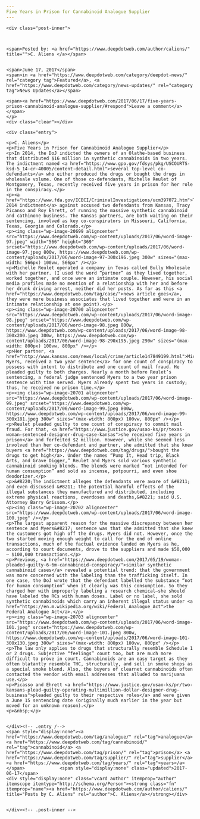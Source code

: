 ```yaml
---
Five Years in Prison for Cannabinoid Analogue Supplier
---
```

<article class="post-listing post-20690 post type-post status-publish format-standard has-post-thumbnail hentry  tag-analogue tag-cannabinoid tag-prison tag-supplier tag-years">
    
    <div class="post-inner">
    
    
        
    <span>Posted by: <a href="https://www.deepdotweb.com/author/caliens/" title="">C. Aliens </a></span>
    
    
    <span>June 17, 2017</span>
    <span>in <a href="https://www.deepdotweb.com/category/deepdot-news/" rel="category tag">Featured</a>, <a href="https://www.deepdotweb.com/category/news-updates/" rel="category tag">News Updates</a></span>
    
    <span><a href="https://www.deepdotweb.com/2017/06/17/five-years-prison-cannabinoid-analogue-supplier/#respond">Leave a comment</a></span>
    </p>
    <div class="clear"></div>
    
    <div class="entry">
    
    <p>C. Aliens</p>
    <p>Five Years in Prison for Cannabinoid Analogue Supplier</p>
    <p>In 2014, the DoJ indicted the owners of an Olathe-based business that distributed $16 million in synthetic cannabinoids in two years. The indictment named <a href="https://www.gpo.gov/fdsys/pkg/USCOURTS-ksd-5_14-cr-40005/content-detail.html">several top-level co-defendants</a> who either produced the drugs or bought the drugs in wholesale volume. One of those co-defendants, Michelle Reulet of Montgomery, Texas, recently received five years in prison for her role in the conspiracy.</p>
    <p><a href="https://www.fda.gov/ICECI/CriminalInvestigations/ucm397072.htm">The 2014 indictment</a> against accused two defendants from Kansas, Tracy Picanso and Roy Ehrett, of running the massive synthetic cannabinoid and cathinone business. The Kansas partners, are both waiting on their sentencing, involved as key co-conspirators in Missouri, California, Texas, Georgia and Colorado.</p>
    <p><img class="wp-image-20699 aligncenter" src="https://www.deepdotweb.com/wp-content/uploads/2017/06/word-image-97.jpeg" width="566" height="369" srcset="https://www.deepdotweb.com/wp-content/uploads/2017/06/word-image-97.jpeg 800w, https://www.deepdotweb.com/wp-content/uploads/2017/06/word-image-97-300x196.jpeg 300w" sizes="(max-width: 566px) 100vw, 566px" /></p>
    <p>Michelle Reulet operated a company in Texas called Bully Wholesale with her partner. (I used the word “partner” as they lived together, worked together, and once were an intimate couple. However, his social media profiles made no mention of a relationship with her and before her drunk driving arrest, neither did her posts. As far as this <a href="https://www.deepdotweb.com/tag/case/">news article goes</a>, they were mere business associates that lived together and were in an intimate relationship at one point).</p>
    <p><img class="wp-image-20700 aligncenter" src="https://www.deepdotweb.com/wp-content/uploads/2017/06/word-image-98.jpeg" srcset="https://www.deepdotweb.com/wp-content/uploads/2017/06/word-image-98.jpeg 800w, https://www.deepdotweb.com/wp-content/uploads/2017/06/word-image-98-300x200.jpeg 300w, https://www.deepdotweb.com/wp-content/uploads/2017/06/word-image-98-290x195.jpeg 290w" sizes="(max-width: 800px) 100vw, 800px" /></p>
    <p>Her partner, <a href="http://www.kansas.com/news/local/crime/article147849199.html">Michael Myers, received a two year sentence</a> for one count of conspiracy to possess with intent to distribute and one count of mail fraud. He pleaded guilty to both charges. Nearly a month before Reulet’s sentencing, a federal judge sentenced Myers to a two year prison sentence with time served. Myers already spent two years in custody; thus, he received no prison time.</p>
    <p><img class="wp-image-20701 aligncenter" src="https://www.deepdotweb.com/wp-content/uploads/2017/06/word-image-99.jpeg" srcset="https://www.deepdotweb.com/wp-content/uploads/2017/06/word-image-99.jpeg 800w, https://www.deepdotweb.com/wp-content/uploads/2017/06/word-image-99-300x181.jpeg 300w" sizes="(max-width: 800px) 100vw, 800px" /></p>
    <p>Reulet pleaded guilty to one count of conspiracy to commit mail fraud. For that, <a href="https://www.justice.gov/usao-ks/pr/texas-woman-sentenced-designer-drug-case-kansas">she received five years in prison</a> and forfeited​ $2 million. However, while she seemed less involved than her co-defendant and partner, she admitted that she knew buyers <a href="https://www.deepdotweb.com/tag/drugs/">bought the drugs to get high</a>. Under the names “Pump It, Head trip, Black Arts, and Grave Digger,” Reulet and Myers sold various synthetic cannabinoid smoking blends. The blends were marked “not intended for human consumption” and sold as incense, potpourri, and even shoe deodorizer.</p>
    <p>&#8220;The indictment alleges the defendants were aware of &#8211; and even discussed &#8211; the potential harmful effects of the illegal substances they manufactured and distributed, including extreme physical reactions, overdoses and deaths,&#8221; said U.S. Attorney Barry Grissom.</p>
    <p><img class="wp-image-20702 aligncenter" src="https://www.deepdotweb.com/wp-content/uploads/2017/06/word-image-100.jpeg" /></p>
    <p>The largest apparent reason for the massive discrepancy between her sentence and Myers&#8217; sentence was that she admitted that she knew the customers got high off the drugs. Myers did not. However, once the two started moving enough weight to call for the end of online transactions, much of the factual evidence landed on Myers as he, according to court documents, drove to the suppliers and made $50,000 – $100,000 transactions.</p>
    <p>Previous, <a href="https://www.deepdotweb.com/2017/05/19/woman-pleaded-guilty-6-6m-cannabinoid-conspiracy/">similar synthetic cannabinoid cases</a> revealed a potential trend: that the government was more concerned with the labeling than the trafficking itself. In one case, the DoJ wrote that the defendant labelled the substance “not for human consumption” when it clearly was this consumption. So they charged her with improperly labeling a research chemical—she should have labeled the RCs with human doses. Label or no label, she sold synthetic cannabinoids which carry an inherent illegal status under <a href="https://en.m.wikipedia.org/wiki/Federal_Analogue_Act">the Federal Analogue Act</a>.</p>
    <p><img class="wp-image-20703 aligncenter" src="https://www.deepdotweb.com/wp-content/uploads/2017/06/word-image-101.jpeg" srcset="https://www.deepdotweb.com/wp-content/uploads/2017/06/word-image-101.jpeg 800w, https://www.deepdotweb.com/wp-content/uploads/2017/06/word-image-101-300x130.jpeg 300w" sizes="(max-width: 800px) 100vw, 800px" /></p>
    <p>The law only applies to drugs that structurally resemble Schedule 1 or 2 drugs. Subjective “feelings” count too, but are much more difficult to prove in court. Cannabinoids are an easy target as they often blatantly resemble THC, structurally, and sell in smoke shops as a special smoke blend. Also, the buyers of clearnet cannabinoids often contacted the vendor with email addresses that alluded to marijuana use.</p>
    <p>Picasso and Ehrett <a href="https://www.justice.gov/usao-ks/pr/two-kansans-plead-guilty-operating-multimillion-dollar-designer-drug-business">pleaded guilty to their respective roles</a> and were given a June 15 sentencing date (originally much earlier in the year but moved for an unknown reason).</p>
    <p>&nbsp;</p>
    
    
    </div><!-- .entry /-->
    <span style="display:none"><a href="https://www.deepdotweb.com/tag/analogue/" rel="tag">analogue</a> <a href="https://www.deepdotweb.com/tag/cannabinoid/" rel="tag">cannabinoid</a> <a href="https://www.deepdotweb.com/tag/prison/" rel="tag">prison</a> <a href="https://www.deepdotweb.com/tag/supplier/" rel="tag">supplier</a> <a href="https://www.deepdotweb.com/tag/years/" rel="tag">years</a></span>				<span style="display:none" class="updated">2017-06-17</span>
    <div style="display:none" class="vcard author" itemprop="author" itemscope itemtype="http://schema.org/Person"><strong class="fn" itemprop="name"><a href="https://www.deepdotweb.com/author/caliens/" title="Posts by C. Aliens" rel="author">C. Aliens</a></strong></div>
    
    
    </div><!-- .post-inner -->
</article><!-- .post-listing -->

